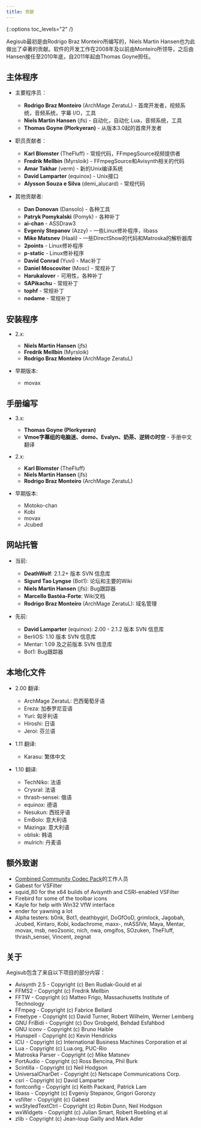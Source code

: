```yaml
---
title: 贡献
---
```


{::options toc_levels="2" /}

Aegisub最初是由Rodrigo Braz Monteiro所编写的，Niels Martin Hansen也为此做出了卓著的贡献。软件的开发工作在2008年及以前由Monteiro所领导，之后由Hansen接任至2010年底，自2011年起由Thomas Goyne担任。

## 主体程序 ##
* 主要程序员：
  * **Rodrigo Braz Monteiro** (ArchMage ZeratuL) - 首席开发者，视频系统，音频系统，字幕 I/O，工具
  * **Niels Martin Hansen** (jfs) - 自动化，自动化 Lua，音频系统，工具
  * **Thomas Goyne (Plorkyeran)** - 从版本3.0起的首席开发者

* 职员贡献者：
  * **Karl Blomster** (TheFluff) - 常规代码，FFmpegSource视频提供者
  * **Fredrik Mellbin** (Myrsloik) - FFmpegSource和Avisynth相关的代码
  * **Amar Takhar** (verm) - 新的Unix编译系统
  * **David Lamparter** (equinox) - Unix接口
  * **Alysson Souza e Silva** (demi_alucard) - 常规代码

* 其他贡献者:
  * **Dan Donovan** (Dansolo) - 各种工具
  * **Patryk Pomykalski** (Pomyk) - 各种补丁
  * **ai-chan** - ASSDraw3
  * **Evgeniy Stepanov** (Azzy) - 一些Linux修补程序，libass
  * **Mike Matsnev** (Haali) - 一些DirectShow的代码和Matroska的解析器库
  * **2points** - Linux修补程序
  * **p-static** - Linux修补程序
  * **David Conrad** (Yuvi) - Mac补丁
  * **Daniel Moscoviter** (Mosc) - 常规补丁
  * **Harukalover** - 可用性，各种补丁
  * **SAPikachu** - 常规补丁
  * **tophf** - 常规补丁
  * **nodame** - 常规补丁

## 安装程序 ##
* 2.x:
  * **Niels Martin Hansen** (jfs)
  * **Fredrik Mellbin** (Myrsloik)
  * **Rodrigo Braz Monteiro** (ArchMage ZeratuL)

* 早期版本:
  * movax

## 手册编写 ##
* 3.x:
  * **Thomas Goyne (Plorkyeran)**
  * **Vmoe字幕组的电脑迷、domo、Evalyn、奶茶、逆转の时空** - 手册中文翻译

* 2.x:
  * **Karl Blomster** (TheFluff)
  * **Niels Martin Hansen** (jfs)
  * **Rodrigo Braz Monteiro** (ArchMage ZeratuL)

* 早期版本:
  * Motoko-chan
  * Kobi
  * movax
  * Jcubed

## 网站托管 ##
* 当前:
  * **DeathWolf**: 2.1.2+ 版本 SVN 信息库
  * **Sigurd Tao Lyngse** (Bot1): 论坛和主要的Wiki
  * **Niels Martin Hansen** (jfs): Bug跟踪器
  * **Marcello Bastéa-Forte**: Wiki文档
  * **Rodrigo Braz Monteiro** (ArchMage ZeratuL): 域名管理

* 先前:
  * **David Lamparter** (equinox): 2.00 - 2.1.2 版本 SVN 信息库
  * BerliOS: 1.10 版本 SVN 信息库
  * Mentar: 1.09 及之前版本 SVN 信息库
  * Bot1: Bug跟踪器

## 本地化文件 ##
* 2.00 翻译:
  * ArchMage ZeratuL: 巴西葡萄牙语
  * Ereza: 加泰罗尼亚语
  * Yuri: 匈牙利语
  * Hiroshi: 日语
  * Jeroi: 芬兰语

* 1.11 翻译:
  * Karasu: 繁体中文

* 1.10 翻译:
  * TechNiko: 法语
  * Crysral: 法语
  * thrash-sensei: 俄语
  * equinox: 德语
  * Nesukun: 西班牙语
  * EmBolo: 意大利语
  * Mazinga: 意大利语
  * oblisk: 韩语
  * mulrich: 丹麦语

## 额外致谢 ##
* [Combined Community Codec Pack](http://www.cccp-project.net)的工作人员
* Gabest for VSFilter
* squid_80 for the x64 builds of Avisynth and CSRI-enabled VSFilter
* Firebird for some of the toolbar icons
* Kayle for help with Win32 VfW interface
* ender for yawning a lot
* Alpha testers: b0nk, Bot1, deathbygirl, DoGfOoD, grimlock, Jagobah, Jcubed, Kintaro, Kobi, kodachrome, maxx-, mASSIVe, Maya, Mentar, movax, msb, neo2sonic, nich, nwa, omgifos, SOzuken, TheFluff, thrash_sensei, Vincent, zegnat

## 关于 ##
Aegisub包含了来自以下项目的部分内容：

* Avisynth 2.5 - Copyright (c) Ben Rudiak-Gould et al
* FFMS2 - Copyright (c) Fredrik Mellbin
* FFTW - Copyright (c) Matteo Frigo, Massachusetts Institute of Technology
* FFmpeg - Copyright (c) Fabrice Bellard
* Freetype - Copyright (c) David Turner, Robert Wilhelm, Werner Lemberg
* GNU FriBidi - Copyright (c) Dov Grobgeld, Behdad Esfahbod
* GNU iconv - Copyright (c) Bruno Haible
* Hunspell - Copyright (c) Kevin Hendricks
* ICU - Copyright (c) International Business Machines Corporation et al
* Lua - Copyright (c) Lua.org, PUC-Rio
* Matroska Parser - Copyright (c) Mike Matsnev
* PortAudio - Copyright (c) Ross Bencina, Phil Burk
* Scintilla - Copyright (c) Neil Hodgson
* UniversalCharDet - Copyright (c) Netscape Communications Corp.
* csri - Copyright (c) David Lamparter
* fontconfig - Copyright (c) Keith Packard, Patrick Lam
* libass - Copyright (c) Evgeniy Stepanov, Grigori Goronzy
* vsfilter - Copyright (c) Gabest
* wxStyledTextCtrl - Copyright (c) Robin Dunn, Neil Hodgson
* wxWidgets - Copyright (c) Julian Smart, Robert Roebling et al
* zlib - Copyright (c) Jean-loup Gailly and Mark Adler

